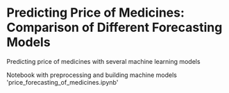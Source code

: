# Predicting Price of Medicines: Comparison of Different Forecasting Models
Predicting price of medicines with several machine learning models

Notebook with preprocessing and building machine models 'price_forecasting_of_medicines.ipynb'
